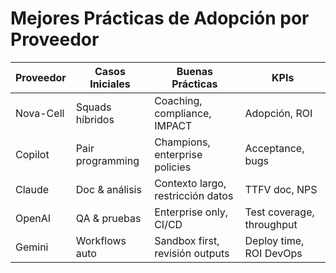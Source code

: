 # Mejores Prácticas de Adopción por Proveedor

| Proveedor | Casos Iniciales | Buenas Prácticas | KPIs |
|-----------|-----------------|------------------|------|
| Nova-Cell | Squads híbridos | Coaching, compliance, IMPACT | Adopción, ROI |
| Copilot   | Pair programming | Champions, enterprise policies | Acceptance, bugs |
| Claude    | Doc & análisis | Contexto largo, restricción datos | TTFV doc, NPS |
| OpenAI    | QA & pruebas | Enterprise only, CI/CD | Test coverage, throughput |
| Gemini    | Workflows auto | Sandbox first, revisión outputs | Deploy time, ROI DevOps |
